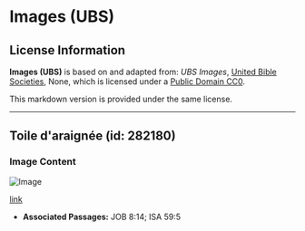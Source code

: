 # Images (UBS)

## License Information

**Images (UBS)** is based on and adapted from: _UBS Images_, [United Bible Societies](https://unitedbiblesocieties.org/), None, which is licensed under a [Public Domain CC0](https://creativecommons.org/public-domain/cc0/).

This markdown version is provided under the same license.



--------------------------------

## Toile d'araignée (id: 282180)

### Image Content

![Image](https://cdn.aquifer.bible/aquifer-content/resources/Media/WEB-0830_spider_web.jpg)

[link](https://cdn.aquifer.bible/aquifer-content/resources/Media/WEB-0830_spider_web.jpg)

* **Associated Passages:** JOB 8:14; ISA 59:5

